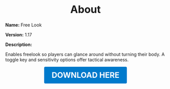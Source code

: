 <h1 style="text-align:center; font-size:2rem; font-weight:bold;">About</h1>

**Name:**
Free Look

**Version:**
1.17

**Description:**

Enables freelook so players can glance around without turning their body. A toggle key and sensitivity options offer tactical awareness.




<p align="center"><a href="https://github.com/LiliaFramework/Modules/raw/refs/heads/gh-pages/freelook.zip" style="display:inline-block;padding:12px 24px;font-size:1.5rem;font-weight:bold;text-decoration:none;color:#fff;background-color:var(--md-primary-fg-color,#007acc);border-radius:4px;">DOWNLOAD HERE</a></p>